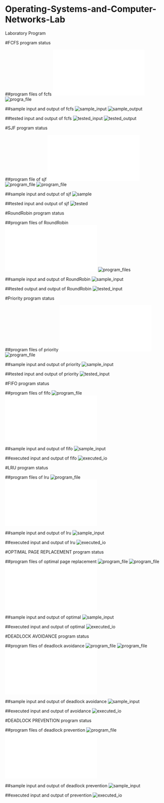 # Operating-Systems-and-Computer-Networks-Lab
Laboratory Program

#FCFS program status

##program files of fcfs
![program_file](Experiment-1a/fcfs.c)
![progra_file](Experiment-1a/program_fcfs_5A2.png)

##sample input and output of fcfs
![sample_input](Experiment-1a/IO_5A2.png)
![sample_output](Experiment-1a/OT_5A2.png)

##tested input and output of fcfs
![tested_input](Experiment-1a/Test_IO_5A2.png)
![tested_output](Experiment-1a/Test_OT_5A2.png)

#SJF program status

##program file of sjf
![program_file](Experiment-1b/sjf.c)
![program_file](Experiment-1b/program_sjf_5A2.png)
![program_file](Experiment-1b/program2_Sjf_5A2.png)

##sample input and output of sjf
![sample](Experiment-1b/IO_5A2.png)

##tested input and output of sjf
![tested](Experiment-1b/Test_IO_5A2.png)

#RoundRobin program status

##program files of RoundRobin 
![program_file](Experiment_9c/Roundrobin.c)
![program_files](Experiment_9c/program_5A2.PNG)

##sample input and output of RoundRobin
![sample_input](Experiment_9c/sample_IO_5A2.PNG)

##tested output and output of RoundRobin
![tested_input](Experiment_9c/tested_IO_5A2.PNG)

#Priority program status

##program files of priority
![program_file](Experiment_9d/priority.c)
![program_file](Experiment_9d/program_5A2.PNG)

##sample input and output of priority
![sample_input](Experiment_9d/sample_IO_5A2.PNG)

##tested input and output of priority
![tested_input](Experiment_9d/tested_IO_5A2.PNG)

#FIFO program status

##program files of fifo
![program_file](Experiment_14/Experiment_14a/Program_fifo_5A2.PNG)
![program_file](Experiment_14/Experiment_14a/fifo_program.c)

##sample input and output of fifo
![sample_input](Experiment_14/Experiment_14a/fifo_sample_io.PNG)

##executed input and output of fifo
![executed_io](Experiment_14/Experiment_14a/fifo_executed_io.PNG)

#LRU program status

##program files of lru
![program_file](Experiment_14/Experiment_14b/program_lru_5A2.PNG)
![program_file](Experiment_14/Experiment_14b/lru_program.c)

##sample input and output of lru
![sample_input](Experiment_14/Experiment_14b/lru_sample_io.PNG)

##executed input and output of lru
![executed_io](Experiment_14/Experiment_14b/lru_executed_io.PNG)

#OPTIMAL PAGE REPLACEMENT program status

##program files of optimal page replacement
![program_file](Experiment_14/Experimnt_14c/program_optimal1_5A2.PNG)
![program_file](Experiment_14/Experimnt_14c/program_optimal2_5A2.PNG)
![program_file](Experiment_14/Experimnt_14c/optimal_program.c)

##sample input and output of optimal
![sample_input](Experiment_14/Experimnt_14c/optimal_sample_io.PNG)

##executed input and output of optimal
![executed_io](Experiment_14/Experimnt_14c/optimal_executed_io.PNG)

#DEADLOCK AVOIDANCE program status

##program files of deadlock avoidance
![program_file](EXPERIMENT_17/DLA_CODE_5A2.PNG)
![program_file](EXPERIMENT_17/DLA_CODE1_5A2.PNG)
![program_file](EXPERIMENT_17/DLA_5A2.c)

##sample input and output of deadlock avoidance
![sample_input](EXPERIMENT_17/DLA_IO_5A2.PNG)

##executed input and output of avoidance
![executed_io](EXPERIMENT_17/DLA_EO_5A2.PNG)

#DEADLOCK PREVENTION program status

##program files of deadlock prevention
![program_file](EXPERIMENT_17/DLP_CODE_5A2.PNG)
![program_file](EXPERIMENT_17/DLP_5A2.c)

##sample input and output of deadlock prevention
![sample_input](EXPERIMENT_17/DLP_IO_5A2.PNG)

##executed input and output of prevention
![executed_io](EXPERIMENT_17/DLP_EO_5A2.PNG)
